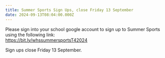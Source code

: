 ```yaml
---
title: Summer Sports Sign Ups, close Friday 13 September
date: 2024-09-13T08:04:00.000Z
---
```

Please sign into your school google account to sign up to Summer Sports using the following link:\
[https://bit.ly/whssummersportsT42024  ](https://docs.google.com/forms/d/e/1FAIpQLScyZPewSTZV7pILPLEKw6fz9Lj7D4_Ziw74Wf2g30acC8RDuw/viewform)

Sign ups close Friday 13 September.
